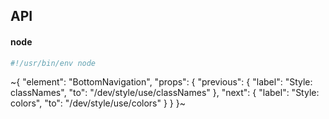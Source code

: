 

## API

#### node

```ts
#!/usr/bin/env node
```


~{
  "element": "BottomNavigation",
  "props": {
    "previous": {
      "label": "Style: classNames",
      "to": "/dev/style/use/classNames"
    },
    "next": {
      "label": "Style: colors",
      "to": "/dev/style/use/colors"
    }
  }
}~